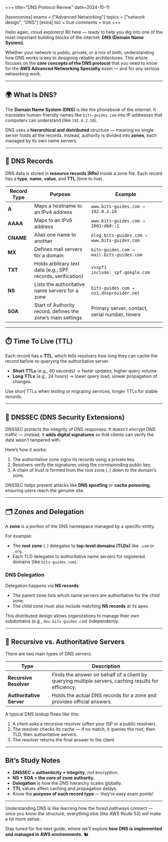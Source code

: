 +++
title="DNS Protocol Review"
date=2024-10-11

[taxonomies]
exams = ["Advanced Networking"]
topics = ["network design", "DNS"]
[extra]
toc = true
comments = true
+++

Hello again, cloud explorers! Bit here — ready to help you dig into one of the most important building blocks of the internet: **DNS (Domain Name System)**.

Whether your network is public, private, or a mix of both, understanding how DNS works is key to designing reliable architectures. This article focuses on the **core concepts of the DNS protocol** that you need to know for the **AWS Advanced Networking Specialty** exam — and for any serious networking work.

---

## 🌍 What Is DNS?

The **Domain Name System (DNS)** is like the phonebook of the internet. It translates human-friendly names like `bits-guides.com` into IP addresses that computers can understand (like `192.0.2.10`).

DNS uses a **hierarchical and distributed** structure — meaning no single server holds all the records. Instead, authority is divided into **zones**, each managed by its own name servers.

---

## 🧱 DNS Records

DNS data is stored in **resource records (RRs)** inside a zone file. Each record has a **type**, **name**, **value**, and **TTL** (time to live).

| Record Type | Purpose                                                     | Example                                        |
| ----------- | ----------------------------------------------------------- | ---------------------------------------------- |
| **A**       | Maps a hostname to an IPv4 address                          | `www.bits-guides.com → 192.0.2.10`             |
| **AAAA**    | Maps to an IPv6 address                                     | `www.bits-guides.com → 2001:db8::1`            |
| **CNAME**   | Alias one name to another                                   | `blog.bits-guides.com → www.bits-guides.com`   |
| **MX**      | Defines mail servers for a domain                           | `bits-guides.com → mail.bits-guides.com`       |
| **TXT**     | Holds arbitrary text data (e.g., SPF records, verification) | `v=spf1 include:_spf.google.com`               |
| **NS**      | Lists the authoritative name servers for a zone             | `bits-guides.com → ns1.dnsprovider.net`        |
| **SOA**     | Start of Authority record, defines the zone’s main settings | Primary server, contact, serial number, timers |

---

## ⏱️ Time To Live (TTL)

Each record has a **TTL**, which tells resolvers how long they can cache the record before re-querying the authoritative server.

* **Short TTLs** (e.g., 60 seconds) → faster updates, higher query volume.
* **Long TTLs** (e.g., 24 hours) → lower query load, slower propagation of changes.

Use short TTLs when testing or migrating services; longer TTLs for stable records.

---

## 🔐 DNSSEC (DNS Security Extensions)

DNSSEC protects the integrity of DNS responses. It doesn’t encrypt DNS traffic — instead, it **adds digital signatures** so that clients can verify the data wasn’t tampered with.

Here’s how it works:

1. The authoritative zone signs its records using a private key.
2. Resolvers verify the signatures using the corresponding public key.
3. A chain of trust is formed from the root zone (`.`) down to the domain’s zone.

DNSSEC helps prevent attacks like **DNS spoofing** or **cache poisoning**, ensuring users reach the genuine site.

---

## 🗂️ Zones and Delegation

A **zone** is a portion of the DNS namespace managed by a specific entity.

For example:

* The **root zone** (`.`) delegates to **top-level domains (TLDs)** like `.com` or `.org`.
* Each TLD delegates to authoritative name servers for registered domains (like `bits-guides.com`).

### DNS Delegation

Delegation happens via **NS records**:

* The parent zone lists which name servers are authoritative for the child zone.
* The child zone must also include matching **NS records** at its apex.

This distributed design allows organizations to manage their own subdomains (e.g., `dev.bits-guides.com`) independently.

---

## 🧭 Recursive vs. Authoritative Servers

There are two main types of DNS servers:

| Type                     | Description                                                                                          |
| ------------------------ | ---------------------------------------------------------------------------------------------------- |
| **Recursive Resolver**   | Finds the answer on behalf of a client by querying multiple servers, caching results for efficiency. |
| **Authoritative Server** | Holds the actual DNS records for a zone and provides official answers.                               |

A typical DNS lookup flows like this:

1. A client asks a recursive resolver (often your ISP or a public resolver).
2. The resolver checks its cache — if no match, it queries the root, then TLD, then authoritative servers.
3. The resolver returns the final answer to the client.

---

## Bit’s Study Notes

* **DNSSEC = authenticity + integrity**, not encryption.
* **NS + SOA = the core of zone authority.**
* **Delegation** is how the DNS hierarchy scales globally.
* **TTL** values affect caching and propagation delays.
* Know the **purpose of each record type** — they’re easy exam points!

---

Understanding DNS is like learning how the forest pathways connect — once you know the structure, everything else (like AWS Route 53) will make a lot more sense.

Stay tuned for the next guide, where we’ll explore **how DNS is implemented and managed in AWS environments.** 🐿️
